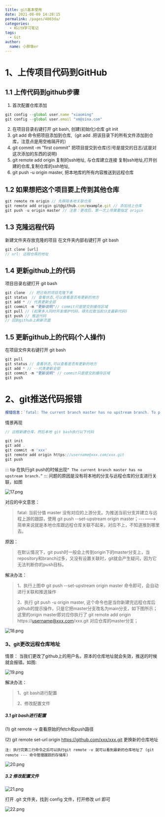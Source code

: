 ```yaml
---
title: git基本使用
date: 2021-08-09 14:28:15
permalink: /pages/4003da/
categories:
  - 《Git》学习笔记
tags:
  - Git
author:
  name: 小胖墩er
---
```

# 1、上传项目代码到GitHub

## 1.1 上传代码到github步骤

1. 首次配置仓库添加 
```js
git config --global user.name "xiaoming"
git config --global user.email "xm@sina.com"
```
2. 在项目目录右键打开 git bash, 创建(初始化)仓库 git init
3. git add 命令把项目添加到仓库,（git add .把该目录下的所有文件添加到仓库，注意点是用空格隔开的）
4. git commit -m "first commit" 把项目提交到仓库(引号是提交的日志/这是对这次添加的东西的说明)
5. git remote add origin 复制的ssh地址, 与仓库建立连接 复制ssh地址,打开创建的仓库,复制仓库的ssh地址,
6. git push -u origin master, 把本地库的所有内容推送到远程仓库


## 1.2 如果想把这个项目要上传到其他仓库
```js
git remote rm origin // 先移除本地关联仓库
git remote add origin git@github.com/example.git // 添加线上仓库
git push -u origin master // 注意：更改后，第一次上传需要指定 origin
```

## 1.3 克隆远程代码

新建文件夹存放克隆的项目
在文件夹内部右键打开 git bash
```js
git clone [url]
// url: 远程仓库的地址
```

## 1.4 更新github上的代码

项目目录右键打开 git bash
```js
git clone  // 把已有的项目克隆下来
git status  // 查看状态,可以查看是否有更新的地方
git add * // 代表更新全部
git commit -m "更新说明"// commit只是提交到缓存区域
git pull // (如果多人同时开发维护代码，得先拉取当前分支最新代码)
git push // 推送代码
// 回到github上刷新页面
```

## 1.5 更新github上的代码(个人操作)

在项目文件夹右键打开 git bash
```js
git pull
git status // 查看状态,可以查看是否有更新的地方
git add * // --代表更新全部
git commit -m "更新说明" // commit只是提交到缓存区域
git push
```
# 2、git推送代码报错
```js
报错信息：`fatal: The current branch master has no upstream branch. To push the current branch and set the remote as upstream`
```
情景再现

```js
// 远程新建仓库，然后本地 git bash执行以下代码

git init
git add .
git commit -m 'xxx'
git remote add origin https://username@xxx.com/xxx.git
git push
```
::: tip
在执行git push的时候出现`“ The current branch master has no upstream branch.”`
::: 
问题的原因是没有将本地的分支与远程仓库的分支进行关联，如图

![17.png](https://p3-juejin.byteimg.com/tos-cn-i-k3u1fbpfcp/493cca5aafcd4fcaa5c8d87382d23da2~tplv-k3u1fbpfcp-watermark.image)

对应的中文意思：
> fatal: 当前分值 master 没有对应的上游分支。为推送当前分支并建立与远程上游的跟踪，使用 git push --set-upstream origin master；------> 简单来说就是本地仓库跟远程仓库关联不起来，对应不上，不知道推到哪里去。

原因：
> 在默认情况下，git push时一般会上传到origin下的master分支上，当repository和branch过多，又没有设置关联时，git就会产生疑问，因为它无法判断你的push目标。

解决办法：
> 1、执行上图中 git push --set-upstream origin master 命令即可，会自动进行关联和推送操作
>
> 2、执行 git push -u origin master,  这个命令也是当你新建完远程仓库后github的提示操作，只是它把master分支改名为main分支，如下图所示；这里的origin master即对应你执行了 git remote add origin https://username@xxx.com/xxx.git 对应仓库的master分支；

![18.png](https://p3-juejin.byteimg.com/tos-cn-i-k3u1fbpfcp/83908ad23cda4352be78265883590022~tplv-k3u1fbpfcp-watermark.image)

### 3、git更改远程仓库地址
情景：
当我们更改了github上的用户名，原本的仓库地址就会失效，推送的时候就会报错。如图:

![19.png](https://p1-juejin.byteimg.com/tos-cn-i-k3u1fbpfcp/e838759ab3db47f2b068e8e5f6c74d55~tplv-k3u1fbpfcp-watermark.image)

解决办法：
> 1、git bash进行配置
> 
> 2、修改配置文件 

##### 3.1 git bash进行配置
(1) git remote -v  查看原始的fetch和push路径  

(2) git remote set-url origin https://github.com/xxx/xxx.git   更换新的仓库地址  

`注: 执行完第二行命令之后可以执行git remote -v 就可以看到最新的仓库地址了 (git remote --- 命令管理跟踪的存储库)`

![20.png](https://p3-juejin.byteimg.com/tos-cn-i-k3u1fbpfcp/3824a4ac812a460f855328325b1efe87~tplv-k3u1fbpfcp-watermark.image)

##### 3.2 修改配置文件

![21.png](https://p6-juejin.byteimg.com/tos-cn-i-k3u1fbpfcp/6fc05dfd6bb442e2bb34ca56364f1ff7~tplv-k3u1fbpfcp-watermark.image)

打开 .git 文件夹，找到 config 文件，打开修改 url 即可

![22.png](https://p3-juejin.byteimg.com/tos-cn-i-k3u1fbpfcp/278921174d5c4bb4a1983e76670b9a8c~tplv-k3u1fbpfcp-watermark.image)
